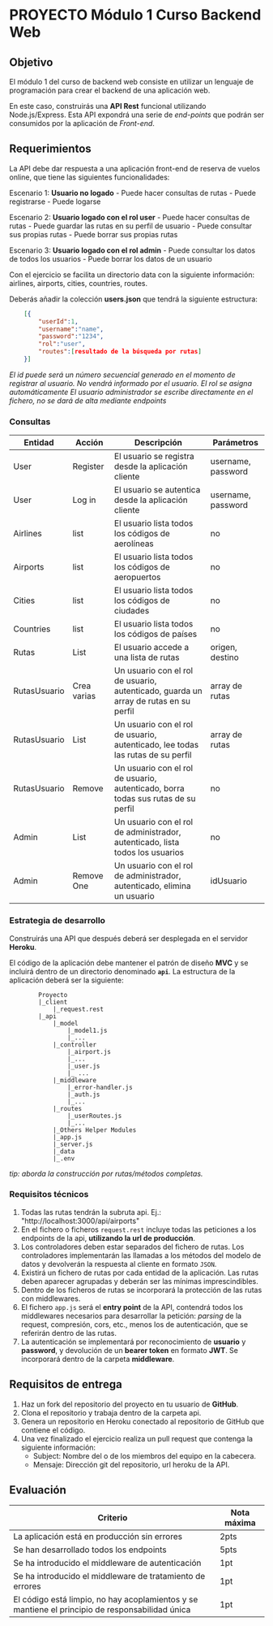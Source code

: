 # PROYECTO Módulo 1 Curso Backend Web

## Objetivo

El módulo 1 del curso de backend web consiste en utilizar un lenguaje de programación para crear el backend de una aplicación web.

En este caso, construirás una __API Rest__ funcional utilizando Node.js/Express. Esta API expondrá una serie de _end-points_ que podrán ser consumidos por la aplicación de _Front-end_.

## Requerimientos

La API debe dar respuesta a una aplicación front-end de reserva de vuelos online, que tiene las siguientes funcionalidades:

Escenario 1: **Usuario no logado**
    - Puede hacer consultas de rutas
    - Puede registrarse
    - Puede logarse

Escenario 2: **Usuario logado con el rol user**
    - Puede hacer consultas de rutas
    - Puede guardar las rutas en su perfil de usuario
    - Puede consultar sus propias rutas
    - Puede borrar sus propias rutas

Escenario 3: **Usuario logado con el rol admin**
    - Puede consultar los datos de todos los usuarios
    - Puede borrar los datos de un usuario

Con el ejercicio se facilita un directorio data con la siguiente información:
airlines, airports, cities, countries, routes.

Deberás añadir la colección **users.json** que tendrá la siguiente estructura:
```json
    [{
        "userId":1,
        "username":"name",
        "password":"1234",
        "rol":"user",
        "routes":[resultado de la búsqueda por rutas]
    }]
```
_El id puede será un número secuencial generado en el momento de registrar al usuario. No vendrá informado por el usuario._
_El rol se asigna automáticamente_
_El usuario administrador se escribe directamente en el fichero, no se dará de alta mediante endpoints_



### Consultas

| Entidad | Acción | Descripción |Parámetros|
|--------|--------|-------------|-----------|
|User | Register | El usuario se registra desde la aplicación cliente |username, password|
|User | Log in | El usuario se autentica desde la aplicación cliente | username, password|
|Airlines|list | El usuario lista todos los códigos de aerolíneas |no|
|Airports|list | El usuario lista todos los códigos de aeropuertos |no|
|Cities |list  | El usuario lista todos los códigos de ciudades |no|
|Countries|list| El usuario lista todos los códigos de países |no|
|Rutas | List | El usuario accede a una lista de rutas |origen, destino|
|RutasUsuario| Crea varias |Un usuario con el rol de usuario, autenticado, guarda un array de rutas en su perfil |array de rutas|
|RutasUsuario| List | Un usuario con el rol de usuario, autenticado, lee todas las rutas de su perfil |array de rutas|
|RutasUsuario| Remove |Un usuario con el rol de usuario, autenticado, borra todas sus rutas de su perfil| no|
|Admin | List | Un usuario con el rol de administrador, autenticado, lista todos los usuarios |no|
|Admin | Remove One | Un usuario con el rol de administrador, autenticado, elimina un usuario |idUsuario|


### Estrategia de desarrollo

Construirás una API que después deberá ser desplegada en el servidor __Heroku__.

El código de la aplicación debe mantener el patrón de diseño __MVC__ y se incluirá dentro de un directorio denominado __`api`__. La estructura de la aplicación deberá ser la siguiente:

            Proyecto
            |_client
                |_request.rest
            |_api
                |_model
                    |_model1.js
                    |_...
                |_controller
                    |_airport.js
                    |_...
                    |_user.js
                    |_ ...
                |_middleware
                    |_error-handler.js
                    |_auth.js
                    |_...
                |_routes
                    |_userRoutes.js
                    |_...
                |_Others Helper Modules
                |_app.js
                |_server.js
                |_data
                |_.env

_tip: aborda la construcción por rutas/métodos completas._

### Requisitos técnicos

1. Todas las rutas tendrán la subruta api. Ej.: "http://localhost:3000/api/airports"
2. En el fichero o ficheros `request.rest` incluye todas las peticiones a los endpoints de la api, **utilizando la url de producción**.
3. Los controladores deben estar separados del fichero de rutas. Los controladores implementarán las llamadas a los métodos del modelo de datos y devolverán la respuesta al cliente en formato `JSON`.
4. Existirá un fichero de rutas por cada entidad de la aplicación. Las rutas deben aparecer agrupadas y deberán ser las mínimas imprescindibles.
5. Dentro de los ficheros de rutas se incorporará la protección de las rutas con middlewares.
6. El fichero `app.js` será el __entry point__ de la API, contendrá todos los middlewares necesarios para desarrollar la petición: _parsing_ de la request, compresión, cors, etc., menos los de autenticación, que se referirán dentro de las rutas.
7. La autenticación se implementará por reconocimiento de __usuario__ y __password__, y devolución de un __bearer token__ en formato __JWT__.
Se incorporará dentro de la carpeta __middleware__.

## Requisitos de entrega

1. Haz un fork del repositorio del proyecto en tu usuario de __GitHub__.
2. Clona el repositorio y trabaja dentro de la carpeta api.
3. Genera un repositorio en Heroku conectado al repositorio de GitHub que contiene el código.
4. Una vez finalizado el ejercicio realiza un pull request que contenga la siguiente información:
   -  Subject: Nombre del o de los miembros del equipo en la cabecera.
   -  Mensaje: Dirección git del repositorio, url heroku de la API.

## Evaluación

|Criterio|Nota máxima|
|---|---|
|La aplicación está en producción sin errores|2pts|
|Se han desarrollado todos los endpoints|5pts|
|Se ha introducido el middleware de autenticación|1pt|
|Se ha introducido el middleware de tratamiento de errores|1pt|
|El código está limpio, no hay acoplamientos y se mantiene el principio de responsabilidad única|1pt|
